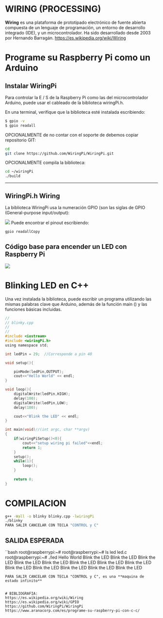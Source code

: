 # WIRING (PROCESSING)

**Wiring** es una plataforma de prototipado electrónico de fuente abierta compuesta de un lenguaje de programación, un entorno de desarrollo integrado (IDE), y un microcontrolador. Ha sido desarrollado desde 2003 por Hernando Barragán. https://es.wikipedia.org/wiki/Wiring


# Programe su Raspberry Pi como un Arduino
## Instalar WiringPi
Para controlar la E / S de la Raspberry Pi como las del microcontrolador Arduino, puede usar el cableado de la biblioteca wiringPi.h.

En una terminal, verifique que la biblioteca esté instalada escribiendo:

```bash
$ gpio -v
$ gpio readall
```
OPCIONALMENTE de no contar con el soporte de debemos copiar repositorio GIT:

```bash
cd
git clone https://github.com/WiringPi/WiringPi.git
```

OPCIONALMENTE compila la biblioteca:
```bash
cd ~/wiringPi
./build
```

------

## WiringPi.h Wiring
La biblioteca WiringPi usa la numeración GPIO (son las siglas de GPIO (General-purpose input/output):

![](https://www.aranacorp.com/wp-content/uploads/raspberrypi-gpio-wiringpi-pinout.png)
Puede encontrar el pinout escribiendo:

```bash
gpio readallCopy
```


## Código base para encender un LED con Raspberry Pi

![](https://www.aranacorp.com/wp-content/uploads/raspberry-pi3-led_bb.png)


# Blinking LED en C++

Una vez instalada la biblioteca, puede escribir un programa utilizando las mismas palabras clave que Arduino, además de la función main () y las funciones básicas incluidas.

```c
//
// blinky.cpp
//
//
#include <iostream>
#include <wiringPi.h>
using namespace std;

int ledPin = 29;  //Corresponde a pin 40

void setup(){

	pinMode(ledPin,OUTPUT);
	cout<<"Hello World" << endl;
}

void loop(){
	digitalWrite(ledPin,HIGH);
	delay(100);
	digitalWrite(ledPin,LOW);
	delay(100);

	cout<<"Blink the LED" << endl;
}

int main(void)//(int argc, char **argv)
{
	if(wiringPiSetup()<0){
		cout<<"setup wiring pi failed"<<endl;
		return 1;
	}
	setup();
	while(1){
		loop();
	}
	
	return 0;
}
```
# COMPILACION
```bash
g++ -Wall -o blinky blinky.cpp -lwiringPi
./blinky
PARA SALIR CANCELAR CON TECLA "CONTROL y C"
```

## SALIDA ESPERADA
``bash
root@raspberrypi:~#
root@raspberrypi:~# ls
led  led.c
root@raspberrypi:~# ./led
Hello World
Blink the LED
Blink the LED
Blink the LED
Blink the LED
Blink the LED
Blink the LED
Blink the LED
Blink the LED
Blink the LED
Blink the LED
Blink the LED
Blink the LED
Blink the LED
```
PARA SALIR CANCELAR CON TECLA "CONTROL y C", es una **maquina de estado infinito**


# BIBLIOGRAFIA:
https://es.wikipedia.org/wiki/Wiring
https://es.wikipedia.org/wiki/GPIO
https://github.com/WiringPi/WiringPi
https://www.aranacorp.com/es/programe-su-raspberry-pi-con-c-c/
